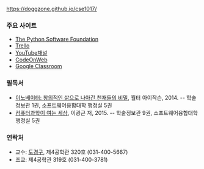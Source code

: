 https://doggzone.github.io/cse1017/

### 주요 사이트

- [The Python Software Foundation](https://www.python.org/)
- [Trello]()
- [YouTube채널]()
- [CodeOnWeb]()
- [Google Classroom]()

### 필독서

- [이노베이터: 창의적인 삶으로 나아간 천재들의 비밀](https://en.wikipedia.org/wiki/The_Innovators_(book)), 월터 아이작슨, 2014. -- 학술정보관 1권, 소프트웨어융합대학 행정실 5권
- [컴퓨터과학이 여는 세상](https://cse.snu.ac.kr/node/20089), 이광근 저, 2015. -- 학술정보관 9권, 소프트웨어융합대학 행정실 5권



### 연락처

-	교수: [도경구](http://softopians.github.io/doggzone), 제4공학관 320호 (031-400-5667)
-	조교: 제4공학관 319호 (031-400-3781)
